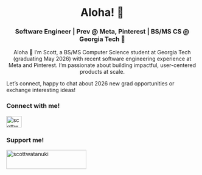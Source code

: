 <h1 align="center">Aloha! 🌴</h1>
<h3 align="center">Software Engineer | Prev @ Meta, Pinterest | BS/MS CS @ Georgia Tech 🐝</h3>

<p align="middle">Aloha 🤙 I’m Scott, a BS/MS Computer Science student at Georgia Tech (graduating May 2026) with recent software engineering experience at Meta and Pinterest. I’m passionate about building impactful, user-centered products at scale.

Let’s connect, happy to chat about 2026 new grad opportunities or exchange interesting ideas!

<h3 align="left">Connect with me!</h3>
<p align="left">
<a href="https://linkedin.com/in/scottwatanuki" target="blank"><img align="center" src="https://raw.githubusercontent.com/rahuldkjain/github-profile-readme-generator/master/src/images/icons/Social/linked-in-alt.svg" alt="scottwatanuki" height="30" width="40" /></a>
</p>

<h3 align="left">Support me!</h3>
<p><a href="https://www.buymeacoffee.com/scottwatanuki"> <img align="left" src="https://cdn.buymeacoffee.com/buttons/v2/default-yellow.png" height="50" width="210" alt="scottwatanuki" /></a></p><br><br>
